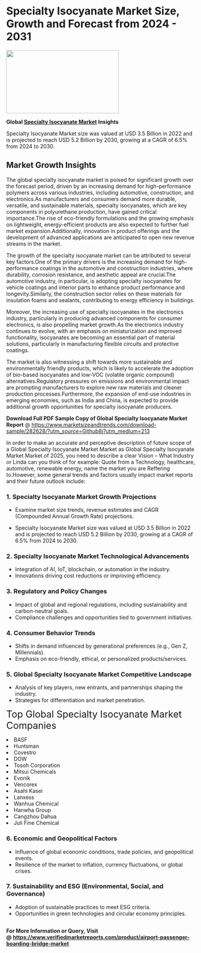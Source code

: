 <H1>Specialty Isocyanate Market Size, Growth and Forecast from 2024 - 2031</H1><img class="aligncenter size-medium wp-image-584254" src="https://thirdeyenews.in/wp-content/uploads/2024/09/Global-Market-Research-300x168.jpeg" alt="" width="300" height="168" /><p><strong>Global&nbsp;<a href="https://www.marketsizeandtrends.com/download-sample/282628/?utm_source=Github8j?utm_medium=213">Specialty Isocyanate Market</a> Insights</strong></p><p>Specialty Isocyanate Market size was valued at USD 3.5 Billion in 2022 and is projected to reach USD 5.2 Billion by 2030, growing at a CAGR of 6.5% from 2024 to 2030.</p><p><h2>Market Growth Insights</h2> <p>The global specialty isocyanate market is poised for significant growth over the forecast period, driven by an increasing demand for high-performance polymers across various industries, including automotive, construction, and electronics.As manufacturers and consumers demand more durable, versatile, and sustainable materials, specialty isocyanates, which are key components in polyurethane production, have gained critical importance.The rise of eco-friendly formulations and the growing emphasis on lightweight, energy-efficient products are also expected to further fuel market expansion.Additionally, innovation in product offerings and the development of advanced applications are anticipated to open new revenue streams in the market.</p> <p>The growth of the specialty isocyanate market can be attributed to several key factors.One of the primary drivers is the increasing demand for high-performance coatings in the automotive and construction industries, where durability, corrosion resistance, and aesthetic appeal are crucial.The automotive industry, in particular, is adopting specialty isocyanates for vehicle coatings and interior parts to enhance product performance and longevity.Similarly, the construction sector relies on these materials for insulation foams and sealants, contributing to energy efficiency in buildings.</p> <p>Moreover, the increasing use of specialty isocyanates in the electronics industry, particularly in producing advanced components for consumer electronics, is also propelling market growth.As the electronics industry continues to evolve, with an emphasis on miniaturization and improved functionality, isocyanates are becoming an essential part of material solutions, particularly in manufacturing flexible circuits and protective coatings.</p> <p>The market is also witnessing a shift towards more sustainable and environmentally friendly products, which is likely to accelerate the adoption of bio-based isocyanates and low-VOC (volatile organic compound) alternatives.Regulatory pressures on emissions and environmental impact are prompting manufacturers to explore new raw materials and cleaner production processes.Furthermore, the expansion of end-use industries in emerging economies, such as India and China, is expected to provide additional growth opportunities for specialty isocyanate producers.</p> <p><span class=""><strong>Download Full PDF Sample Copy of Global Specialty Isocyanate Market Report</strong> @ <a href="https://www.marketsizeandtrends.com/download-sample/282628/?utm_source=Github8j?utm_medium=213" target="_blank">https://www.marketsizeandtrends.com/download-sample/282628/?utm_source=Github8j?utm_medium=213</a></span></p><p>In order to make an accurate and perceptive description of future scope of a Global&nbsp;Specialty Isocyanate Market Market as Global&nbsp;Specialty Isocyanate Market Market of 2025, you need to describe a clear Vision &ndash; What Industry or Linda can you think of for example: Quote from a Technology, healthcare, automotive, renewable energy, name the market you are Reffering to.However, some general trends and factors usually impact market reports and their future outlook include:</p><h3>1.&nbsp;<strong>Specialty Isocyanate Market Growth Projections</strong></h3><ul><li>Examine market size trends, revenue estimates and CAGR (Compounded Annual Growth Rate) projections.</li><li><p>Specialty Isocyanate Market size was valued at USD 3.5 Billion in 2022 and is projected to reach USD 5.2 Billion by 2030, growing at a CAGR of 6.5% from 2024 to 2030.</p></li></ul><h3>2.&nbsp;<strong>Specialty Isocyanate Market Technological Advancements</strong></h3><ul><li>Integration of AI, IoT, blockchain, or automation in the industry.</li><li>Innovations driving cost reductions or improving efficiency.</li></ul><h3>3.&nbsp;<strong>Regulatory and Policy Changes</strong></h3><ul><li>Impact of global and regional regulations, including sustainability and carbon-neutral goals.</li><li>Compliance challenges and opportunities tied to government initiatives.</li></ul><h3>4.&nbsp;<strong>Consumer Behavior Trends</strong></h3><ul><li>Shifts in demand influenced by generational preferences (e.g., Gen Z, Millennials).</li><li>Emphasis on eco-friendly, ethical, or personalized products/services.</li></ul><h3>5.&nbsp;<strong>Global Specialty Isocyanate Market Competitive Landscape</strong></h3><ul><li>Analysis of key players, new entrants, and partnerships shaping the industry.</li><li>Strategies for differentiation and market penetration.</li></ul><p data-pm-slice="1 1 []"><span style="color: inherit; font-family: inherit; font-size: 25px;">Top Global Specialty Isocyanate Market Companies</span></p><div class="" data-test-id=""><p><li>BASF</li><li> Huntsman</li><li> Covestro</li><li> DOW</li><li> Tosoh Corporation</li><li> Mitsui Chemicals</li><li> Evonik</li><li> Vencorex</li><li> Asahi Kasei</li><li> Lanxess</li><li> Wanhua Chemical</li><li> Hanwha Group</li><li> Cangzhou Dahua</li><li> Juli Fine Chemical</li></p></div><h3>6.&nbsp;<strong>Economic and Geopolitical Factors</strong></h3><ul><li>Influence of global economic conditions, trade policies, and geopolitical events.</li><li>Resilience of the market to inflation, currency fluctuations, or global crises.</li></ul><h3>7.&nbsp;<strong>Sustainability and ESG (Environmental, Social, and Governance)</strong></h3><ul><li>Adoption of sustainable practices to meet ESG criteria.</li><li>Opportunities in green technologies and circular economy principles.</li></ul><h2><strong style="font-size: 14px;">For More Information or Query, Visit @&nbsp;</strong><a style="background-color: #ffffff; font-size: 14px;" href="https://www.marketsizeandtrends.com/report/specialty-isocyanate-market/" target="_blank">https://www.verifiedmarketreports.com/product/airport-passenger-boarding-bridge-market</a></h2>